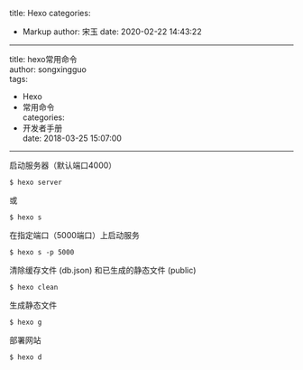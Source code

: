 title: Hexo
categories:
 - Markup
author: 宋玉
date: 2020-02-22 14:43:22
---
title: hexo常用命令<br />
author: songxingguo<br />
tags:

- Hexo
- 常用命令<br />
categories:
- 开发者手册<br />
date: 2018-03-25 15:07:00

---

启动服务器（默认端口4000）

```hexo
$ hexo server
```

或

```hexo
$ hexo s
```

在指定端口（5000端口）上启动服务

```hexo
$ hexo s -p 5000
```

清除缓存文件 (db.json) 和已生成的静态文件 (public)

```hexo
$ hexo clean
```

生成静态文件

```hexo
$ hexo g
```
部署网站

```hexo
$ hexo d
```
